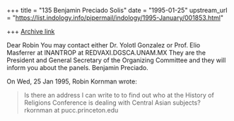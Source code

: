 +++
title = "135 Benjamin Preciado Solis"
date = "1995-01-25"
upstream_url = "https://list.indology.info/pipermail/indology/1995-January/001853.html"

+++
[Archive link](https://list.indology.info/pipermail/indology/1995-January/001853.html)

Dear Robin
You may contact either Dr. Yolotl Gonzalez or Prof. Elio Masferrer at
INANTROP at REDVAXI.DGSCA.UNAM.MX They are the President and General 
Secretary of the Organizing Committee and they will inform you about the 
panels.
Benjamin Preciado.

On Wed, 25 Jan 1995, Robin Kornman wrote:

> Is there  an address I can write to to find out who at the History of
> Religions Conference is dealing with Central Asian subjects? 
> rkornman at pucc.princeton.edu
>  
> 





